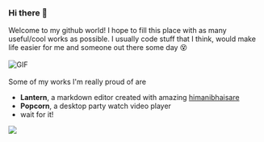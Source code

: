 ### Hi there 👋

Welcome to my github world! I hope to fill this place with as many useful/cool works as possible.
I usually code stuff that I think, would make life easier for me and someone out there some day 😵
<br>
<br>
<img align="center" alt="GIF" src="http://68.media.tumblr.com/1eaef003b8048b3f7c13eeb7bc6a24f8/tumblr_otx7cduuJ01wwvl50o2_400.gif" />
<br>
<br>
Some of my works I'm really proud of are
- **Lantern**, a markdown editor created with amazing [himanibhaisare](https://github.com/himanibhaisare)
- **Popcorn**, a desktop party watch video player
- wait for it!

![](https://github-readme-stats.vercel.app/api/?username=aravindmathradan&show_icons=true&title_color=000000&icon_color=871486&text_color=000000&bg_color=ffffff&custom_title=Some+stats+for+swag)
